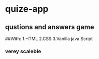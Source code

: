 # quize-app
## qustions and answers game

##With:
1.HTML
2.CSS
3.Vanilla java Script

### verey scaleble
